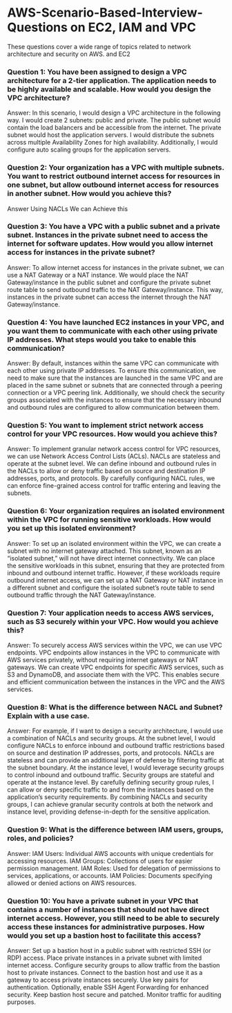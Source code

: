 # AWS-Scenario-Based-Interview-Questions on EC2, IAM and VPC
These questions cover a wide range of topics related to network architecture and security on AWS. and EC2

### Question 1: You have been assigned to design a VPC architecture for a 2-tier application. The application needs to be highly available and scalable. How would you design the VPC architecture?
Answer: In this scenario, I would design a VPC architecture in the following way. I would create 2 subnets: public and private. The public subnet would contain the load balancers and be accessible from the internet. The private subnet would host the application servers. I would distribute the subnets across multiple Availability Zones for high availability. Additionally, I would configure auto scaling groups for the application servers.

### Question 2: Your organization has a VPC with multiple subnets. You want to restrict outbound internet access for resources in one subnet, but allow outbound internet access for resources in another subnet. How would you achieve this?
Answer Using NACLs We can Achieve this


### Question 3: You have a VPC with a public subnet and a private subnet. Instances in the private subnet need to access the internet for software updates. How would you allow internet access for instances in the private subnet?
Answer: To allow internet access for instances in the private subnet, we can use a NAT Gateway or a NAT instance. We would place the NAT Gateway/instance in the public subnet and configure the private subnet route table to send outbound traffic to the NAT Gateway/instance. This way, instances in the private subnet can access the internet through the NAT Gateway/instance.

### Question 4: You have launched EC2 instances in your VPC, and you want them to communicate with each other using private IP addresses. What steps would you take to enable this communication?
Answer: By default, instances within the same VPC can communicate with each other using private IP addresses. To ensure this communication, we need to make sure that the instances are launched in the same VPC and are placed in the same subnet or subnets that are connected through a peering connection or a VPC peering link. Additionally, we should check the security groups associated with the instances to ensure that the necessary inbound and outbound rules are configured to allow communication between them.

### Question 5: You want to implement strict network access control for your VPC resources. How would you achieve this?
Answer: To implement granular network access control for VPC resources, we can use Network Access Control Lists (ACLs). NACLs are stateless and operate at the subnet level. We can define inbound and outbound rules in the NACLs to allow or deny traffic based on source and destination IP addresses, ports, and protocols. By carefully configuring NACL rules, we can enforce fine-grained access control for traffic entering and leaving the subnets.

### Question 6: Your organization requires an isolated environment within the VPC for running sensitive workloads. How would you set up this isolated environment?
Answer: To set up an isolated environment within the VPC, we can create a subnet with no internet gateway attached. This subnet, known as an “isolated subnet,” will not have direct internet connectivity. We can place the sensitive workloads in this subnet, ensuring that they are protected from inbound and outbound internet traffic. However, if these workloads require outbound internet access, we can set up a NAT Gateway or NAT instance in a different subnet and configure the isolated subnet’s route table to send outbound traffic through the NAT Gateway/instance.

### Question 7: Your application needs to access AWS services, such as S3 securely within your VPC. How would you achieve this?
Answer: To securely access AWS services within the VPC, we can use VPC endpoints. VPC endpoints allow instances in the VPC to communicate with AWS services privately, without requiring internet gateways or NAT gateways. We can create VPC endpoints for specific AWS services, such as S3 and DynamoDB, and associate them with the VPC. This enables secure and efficient communication between the instances in the VPC and the AWS services.

### Question 8: What is the difference between NACL and Subnet? Explain with a use case.
Answer: For example, if I want to design a security architecture, I would use a combination of NACLs and security groups. At the subnet level, I would configure NACLs to enforce inbound and outbound traffic restrictions based on source and destination IP addresses, ports, and protocols. NACLs are stateless and can provide an additional layer of defense by filtering traffic at the subnet boundary. At the instance level, I would leverage security groups to control inbound and outbound traffic. Security groups are stateful and operate at the instance level. By carefully defining security group rules, I can allow or deny specific traffic to and from the instances based on the application’s security requirements. By combining NACLs and security groups, I can achieve granular security controls at both the network and instance level, providing defense-in-depth for the sensitive application.

### Question 9: What is the difference between IAM users, groups, roles, and policies?
Answer:
IAM Users: Individual AWS accounts with unique credentials for accessing resources.
IAM Groups: Collections of users for easier permission management.
IAM Roles: Used for delegation of permissions to services, applications, or accounts.
IAM Policies: Documents specifying allowed or denied actions on AWS resources.

### Question 10: You have a private subnet in your VPC that contains a number of instances that should not have direct internet access. However, you still need to be able to securely access these instances for administrative purposes. How would you set up a bastion host to facilitate this access?
Answer:
Set up a bastion host in a public subnet with restricted SSH (or RDP) access.
Place private instances in a private subnet with limited internet access.
Configure security groups to allow traffic from the bastion host to private instances.
Connect to the bastion host and use it as a gateway to access private instances securely.
Use key pairs for authentication. Optionally, enable SSH Agent Forwarding for enhanced security.
Keep bastion host secure and patched. Monitor traffic for auditing purposes.
